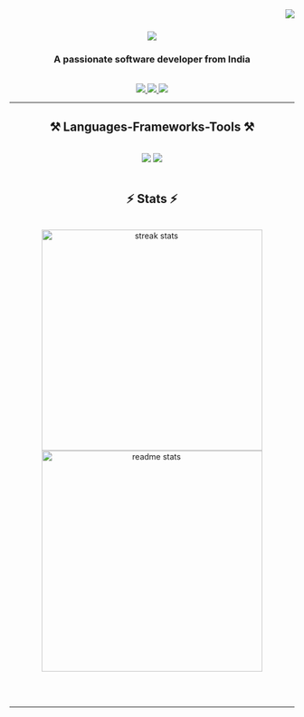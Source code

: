 <div align="center">
    
<img align="right" src="https://visitor-badge.laobi.icu/badge?page_id=Krishna123-55.Krishna123-55" />
    
</div>

<h1 align="center">
    <img src="https://readme-typing-svg.herokuapp.com/?font=Righteous&size=35&center=true&vCenter=true&width=500&height=70&duration=4000&lines=Hi+There!+👋;+I'm+Krishna+Raut!;" />
</h1>

<h3 align="center">A passionate software developer from India</h3>

<br/>

 
<div align="center"> 
  <a href="mailto:darshanraut@gmail.com">
    <img src="https://img.shields.io/badge/Gmail-333333?style=for-the-badge&logo=gmail&logoColor=red" />
  </a>
  <a href="https://www.linkedin.com/in/krishna-raut-2b5365245" target="_blank">
    <img src="https://img.shields.io/badge/LinkedIn-0077B5?style=for-the-badge&logo=linkedin&logoColor=white" target="_blank" />
  </a>
<a href="https://github.com/Krishna123-55" target="_blank">
     <img src="https://img.shields.io/badge/Portfolio-FF5722?style=for-the-badge&logo=todoist&logoColor=white" target="_blank" /> <!-- sqlite, safari, google-chrome are other good icon options -->
  </a>
</div>

 <hr/>
 
<h2 align="center">⚒️ Languages-Frameworks-Tools ⚒️</h2>
<br/>
<div align="center">
    <img src="https://skillicons.dev/icons?i=react,bootstrap,html,firebase,css,figma,tailwind,git,babel" />
    <img src="https://skillicons.dev/icons?i=nodejs,java,javascript,typescript,firebase,c,nextjs" /><br>
</div>

<br/>

<h2 align="center">⚡ Stats ⚡</h2>
<br>
<div align=center>
  <img width=390 src="https://github-readme-streak-stats-salesp07.vercel.app/?user=Krishna123-55&theme=react&border_radius=10" alt="streak stats"/>
  <img width=390 src="https://github-readme-stats-salesp07.vercel.app/api?username=Krishna123-55&show_icons=true&theme=react&rank_icon=github&border_radius=10" alt="readme stats" />
</div>

<br/><br/>

<hr/>

  
  <!---
Krishna123-55/Krishna123-55 is a ✨ special ✨ repository because its `README.md` (this file) appears on your GitHub profile.
You can click the Preview link to take a look at your changes.
--->
